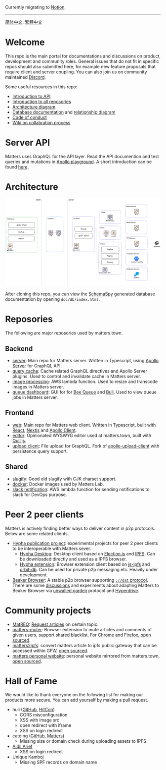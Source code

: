 Currently migrating to [Notion](https://matterslab.notion.site/Engineering-Wiki-56fcfad89c3c479583e8d72b6d1c906e).

---

[简体中文](./README-zh_hans.md), [繁體中文](./README-zh_hant.md)

# Welcome

This repo is the main portal for documentations and discussions on product, development and community roles. General issues that do not fit in specific repos should also submitted here, for example new feature proposals that require client and server coupling. You can also join us on community maintained [Discord](https://discord.gg/hTe8h7b39U).

Some useful resources in this repo:

* [Introduction to API](#server-api)
* [Introduction to all reposories](#reposories)
* [Architecture diagram](#architecture)
* [Database documentation](./doc) and [relationship diagram](./doc/db/diagrams/summary/relationships.real.compact.svg)
* [Code of conduct](./CODE_OF_CONDUCT.md)
* [Wiki on collabration process](https://github.com/thematters/developer-resource/wiki)


# Server API

Matters uses GraphQL for the API layer. Read the API documention and test queries and mutations in [Apollo playground](https://server.matters.town/playground). A short introduction can be found [here](https://matters.town/@robertu/%E7%A4%BE%E5%8D%80%E9%96%8B%E6%94%BE%E4%B8%80%E5%B0%8F%E6%AD%A5-matters-api-zdpuAyovU8xL9sYsV5rQfe35XhmN6okTVbnogCFH2J8cqAXCs).

# Architecture

![Architecture diagram, rendered from [drawio file](./doc/architecture-diagram.drawio)](./doc/architecture-diagram.png "Architecture diagram showing simplified data flow.")

After cloning this repo, you can view the [SchemaSpy](http://schemaspy.org/) generated database documentation by opening `doc/db/index.html`.

# Reposories

The following are major reposories used by matters.town.

## Backend
- [server](https://github.com/thematters/matters-server): Main repo for Matters server. Written in Typescript, using [Apollo Server](https://github.com/apollographql/apollo-server) for GraphQL API.
- [query cache](https://github.com/thematters/apollo-response-cache): Cache related GraphQL directives and Apollo Server plugins. Used to control and invalidate cache in Matters server.
- [image processing](https://github.com/thematters/serverless-file-post-processing): AWS lambda function. Used to resize and transcode images in Matters server.
- [queue dashboard](https://github.com/thematters/matters-queue-dashboard): GUI for for [Bee Queue](https://github.com/bee-queue/bee-queue) and [Bull](https://github.com/optimalbits/bull). Used to view queue jobs in Matters server.

## Frontend
- [web](https://github.com/thematters/matters-web): Main repo for Matters web client. Written in Typescript, built with [React](https://reactjs.org/), [Nextjs](https://nextjs.org/) and [Apollo Client](https://github.com/apollographql/apollo-client).
- [editor](https://github.com/thematters/matters-editor): Opinionated WYSWYG editor used at matters.town, built with [Quilljs](https://github.com/quilljs/quill).
- [upload client](https://github.com/thematters/apollo-upload-client): File upload for GraphQL. Fork of [apollo-upload-client](https://github.com/jaydenseric/apollo-upload-client) with persistence query support.

## Shared
- [slugify](https://github.com/thematters/slugify): Good old slugify with CJK charset support.
- [docker](https://github.com/thematters/matters-docker): Docker images used by Matters Lab.
- [slack notification](https://github.com/thematters/matters-slacknoti): AWS lambda function for sending notifications to slack for DevOps purpose.

# Peer 2 peer clients

Matters is actively finding better ways to deliver content in p2p protocols. Below are some related clients.
* [Hypha publication project](https://github.com/hypha-publication): experimental projects for peer 2 peer clients to be
interoperable with Matters sever. 
  * [Hypha Desktop](https://github.com/hypha-publication/hypha-desktop): Desktop client based on [Election.js](https://www.electronjs.org/) and [IPFS](https://ipfs.io/). Can be downloaded directly and used as a IPFS browser.
  * [Hypha extension](https://github.com/hypha-publication/hypha-extension): Browser extension client based on [js-ipfs](https://github.com/ipfs/js-ipfs) and [orbit-db](https://github.com/orbitdb/orbit-db). Can be used for private p2p messaging etc. Heavily under development.
* [Beaker Browser](https://github.com/beakerbrowser/beaker): A stable p2p browser supporting [`://dat` protocol](https://dat.foundation/). There are some [discussions](https://github.com/beakerbrowser/unwalled.garden/issues/51) and experiments about adapting Matters to Beaker Browser via [unwalled.garden](https://github.com/beakerbrowser/unwalled.garden) protocol and [Hyperdrive](https://github.com/hypercore-protocol/hyperdrive).

# Community projects

- [MatREQ](https://matters.town/@jugu/%E9%9D%9E%E5%AE%98%E6%96%B9-matters%E8%A8%B1%E9%A1%98%E6%B1%A0-zdpuAxEfdxG6MdBHnE7rEvCeAG6TPay6i8ychgiq2EoRRMv2s): [Request articles](https://mat.52tw.cc/) on certain topic.
- [matters-muter](https://matters.town/@deserve/%E4%BD%BF%E7%94%A8%E8%BF%99%E4%B8%AA%E6%B5%8F%E8%A7%88%E5%99%A8%E6%89%A9%E5%B1%95%E4%B8%80%E9%94%AE%E5%BC%80%E5%90%AFmatters%E7%9A%84%E5%85%A8%E7%AB%99%E5%B1%8F%E8%94%BD-%E6%8B%89%E9%BB%91-%E9%9D%99%E9%9F%B3%E5%8A%9F%E8%83%BD-zdpuAwGnxxMnyvaBJwCszuRrHjqprMohMPkXXWfYYKwEzvkrX): Browser extension to mute articles and comments of given users, support shared blacklist. For [Chrome](https://chrome.google.com/webstore/detail/matters-%E6%B6%88%E9%9F%B3%E5%99%A8/hpbebebpjajeiadiakgckpahmhkbkpoa) and [Firefox](https://addons.mozilla.org/zh-CN/firefox/addon/matters-%E6%B6%88%E9%9F%B3%E5%99%A8/), [open sourced](https://github.com/contributionls/matters-muter).
- [matters2ipfs](https://matters.town/@deserve/matters%E6%96%87%E7%AB%A0%E7%8E%B0%E5%9C%A8%E5%8F%AF%E4%BB%A5%E4%B8%80%E9%94%AE%E5%9C%A8%E7%BA%BF%E8%BD%AC%E4%B8%BA%E5%A2%99%E5%86%85%E9%93%BE%E6%8E%A5%E4%BA%86-zdpuB1bvMnsAr4APk12FmdRxcqMaEsRo46vKE7p6Arvsg4YiF): convert matters article to ipfs public gateway that can be accessed within GFW, [open sourced](https://github.com/contributionls/matters2ipfs).
- [matters personal website](https://matters.town/@vibertthio/%E7%9C%9F%E6%AD%A3%E5%8E%BB%E4%B8%AD%E5%BF%83%E5%AA%92%E9%AB%94%E7%9A%84%E7%AC%AC%E4%B8%80%E6%AD%A5-%E5%81%9A%E4%B8%80%E5%80%8B-matters-%E7%9A%84%E7%AC%AC%E4%B8%89%E6%96%B9%E7%B6%B2%E7%AB%99-zdpuArgJXADPgWJ8TfvRWWStTvkYC1vqCTV6fHayisbrABkBp): personal website mirrored from matters.town, [open sourced](https://github.com/vibertthio/matters-third-party).

# Hall of Fame

We would like to thank everyone on the following list for making our products more secure. You can add yourself by making a pull request.

* huli ([GitHub](https://github.com/aszx87410), [HitCon](https://zeroday.hitcon.org/user/aszx87410))
  * CORS misconfiguration
  * XSS with image src
  * open redirect with iframe
  * XSS on login redirect
* catding ([GitHub](https://github.com/catdingding), [Matters](https://matters.town/@catding))
  * Missing size or domain check during uploading assets to IPFS
* [Aidil Arief](https://www.facebook.com/aidilarf.co.id)
  * XSS on login redirect
* Unique Kamboj
  * Missing SPF records on domain name

